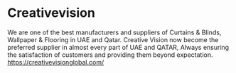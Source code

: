# Creativevision
We are one of the best manufacturers and suppliers of Curtains &amp; Blinds, Wallpaper &amp; Flooring in UAE and Qatar. Creative Vision now become the preferred supplier in almost every part of UAE and QATAR, Always ensuring the satisfaction of customers and providing them beyond expectation.
https://creativevisionglobal.com/
